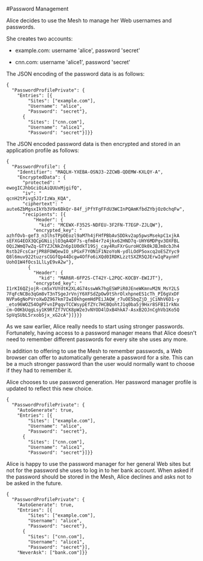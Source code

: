 
#Password Management

Alice decides to use the Mesh to manage her Web usernames and passwords.

She creates two accounts:

* example.com: username 'alice', password 'secret'

* cnn.com: username 'alice1', password 'secret'


The JSON encoding of the password data is as follows:

~~~~
{
  "PasswordProfilePrivate": {
    "Entries": [{
        "Sites": ["example.com"],
        "Username": "alice",
        "Password": "secret"},
      {
        "Sites": ["cnn.com"],
        "Username": "alice1",
        "Password": "secret"}]}}
~~~~

The JSON encoded password data is then encrypted and stored in an
application profile as follows:

~~~~
{
  "PasswordProfile": {
    "Identifier": "MAQLH-YXEBA-OSNJ3-2ZCWB-QDEMW-KXLQY-A",
    "EncryptedData": {
      "protected": "
ewogICJhbGciOiAiQUUxMjgifQ",
      "iv": "
qcnH2tPivg5JIrIzWa_KQA",
      "ciphertext": "
aute6ZbMgsxIkYb3V9x6BkQr-84f_jPfYFgFFdU3WCInPQAmKfbdZYbjOz0chqFw",
      "recipients": [{
          "Header": {
            "kid": "MCEWX-F352S-NDFEU-3F2FN-T7EGP-ZJLQW"},
          "encrypted_key": "
azhfOvb-gef3_n3lhsTPpOEozl9aM7h4jFHfPBbAvSDDkv2ap5pwsMsekpC1xjkA
sEFXG4EOX3QCpGNiijlO3qA4DF7s-qfm84r7z4jkx62HND7q-UHY6MDPgv3OXFBL
OQi2WmQ7wZq-GTYZJCNkZn6p1U0dkT19Sj_cay4RuFXrGuroHCOk0kJBJm8cbJh4
Rstb2FcsCarjPR8FOWQewIO_sPGxF7YON1F1NzoYoN-ydlLOdP5oxcq2oESZYyc9
Q8l6muv922tuzrsCGGfQp44Dcgw4OfFo6iXQd0IRDKLzztSXZR5QJErwIqPaynHf
UohO1W4fOcs1LlLyE9vA2w"},
        {
          "Header": {
            "kid": "MAR6R-6FP2S-CT42Y-L2PQC-KOCBY-EWIJT"},
          "encrypted_key": "
I1rKI6QZjojR-cm5xYUYdtK2XL4G74sswWk7hgESWPiR0JEneWKmnvM2N_MsY2LS
7FqFcNCBo3qGm8vT3nTSgeJrVnjY6XFSdZpOw9tShrOlxhpneES1cTh_PI6gVxDF
NVPa6gNoPVroXwDZ967km7IwI0khgemHdPEiJAQW_r7uOE5bqZjD_jCiNhV6D1-y
_eto96WOZ54OgPFvnIPqqvTCCWsypEfZYc7HCBQohtJ1q0ba5j9Hxr8SFB1IrkNx
cm-O0KbUqgLsy1K9RfZf7VCK8pW2e3vNYOD4lDxB4hkA7-AsxB2OJnCghVb1Ko5Q
SpVqSUbL5rxobSjx_xG2cA"}]}}}
~~~~

As we saw earlier, Alice really needs to start using stronger passwords. 
Fortunately, having access to a password manager means that Alice doesn't
need to remember different passwords for every site she uses any more.

In addition to offering to use the Mesh to remember passwords, a Web
browser can offer to automatically generate a password for a site.
This can be a much stronger password than the user would normally want
to choose if they had to remember it.

Alice chooses to use password generation. Her password manager profile is
updated to reflect this new choice.

~~~~
{
  "PasswordProfilePrivate": {
    "AutoGenerate": true,
    "Entries": [{
        "Sites": ["example.com"],
        "Username": "alice",
        "Password": "secret"},
      {
        "Sites": ["cnn.com"],
        "Username": "alice1",
        "Password": "secret"}]}}
~~~~

Alice is happy to use the password manager for her general Web sites but
not for the password she uses to log in to her bank account. When asked
if the password should be stored in the Mesh, Alice declines and asks 
not to be asked in the future.

~~~~
{
  "PasswordProfilePrivate": {
    "AutoGenerate": true,
    "Entries": [{
        "Sites": ["example.com"],
        "Username": "alice",
        "Password": "secret"},
      {
        "Sites": ["cnn.com"],
        "Username": "alice1",
        "Password": "secret"}],
    "NeverAsk": ["bank.com"]}}
~~~~

